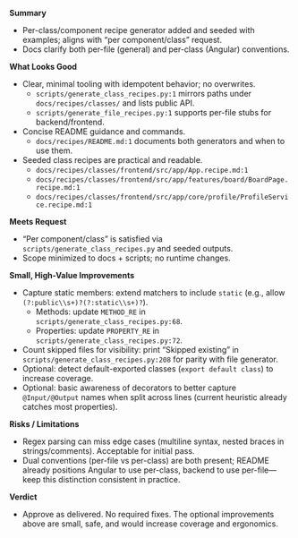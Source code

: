 **Summary**
- Per-class/component recipe generator added and seeded with examples; aligns with “per component/class” request.
- Docs clarify both per-file (general) and per-class (Angular) conventions.

**What Looks Good**
- Clear, minimal tooling with idempotent behavior; no overwrites.
  - `scripts/generate_class_recipes.py:1` mirrors paths under `docs/recipes/classes/` and lists public API.
  - `scripts/generate_file_recipes.py:1` supports per-file stubs for backend/frontend.
- Concise README guidance and commands.
  - `docs/recipes/README.md:1` documents both generators and when to use them.
- Seeded class recipes are practical and readable.
  - `docs/recipes/classes/frontend/src/app/App.recipe.md:1`
  - `docs/recipes/classes/frontend/src/app/features/board/BoardPage.recipe.md:1`
  - `docs/recipes/classes/frontend/src/app/core/profile/ProfileService.recipe.md:1`

**Meets Request**
- “Per component/class” is satisfied via `scripts/generate_class_recipes.py` and seeded outputs.
- Scope minimized to docs + scripts; no runtime changes.

**Small, High-Value Improvements**
- Capture static members: extend matchers to include `static` (e.g., allow `(?:public\\s+)?(?:static\\s+)?`).
  - Methods: update `METHOD_RE` in `scripts/generate_class_recipes.py:68`.
  - Properties: update `PROPERTY_RE` in `scripts/generate_class_recipes.py:72`.
- Count skipped files for visibility: print “Skipped existing” in `scripts/generate_class_recipes.py:208` for parity with file generator.
- Optional: detect default-exported classes (`export default class`) to increase coverage.
- Optional: basic awareness of decorators to better capture `@Input/@Output` names when split across lines (current heuristic already catches most properties).

**Risks / Limitations**
- Regex parsing can miss edge cases (multiline syntax, nested braces in strings/comments). Acceptable for initial pass.
- Dual conventions (per-file vs per-class) are both present; README already positions Angular to use per-class, backend to use per-file—keep this distinction consistent in practice.

**Verdict**
- Approve as delivered. No required fixes. The optional improvements above are small, safe, and would increase coverage and ergonomics.